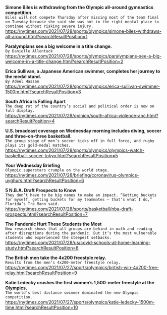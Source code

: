 **Simone Biles is withdrawing from the Olympic all-around gymnastics competition.**\
`Biles will not compete Thursday after missing most of the team final on Tuesday because she said she was not in the right mental place to continue without risking severe injury.`\
https://nytimes.com/2021/07/28/sports/olympics/simone-biles-withdraws-all-around.html?searchResultPosition=1

**Paralympians see a big welcome in a title change.**\
`By Danielle Allentuck`\
https://nytimes.com/2021/07/28/sports/olympics/paralympians-see-a-big-welcome-in-a-title-change.html?searchResultPosition=2

**Erica Sullivan, a Japanese American swimmer, completes her journey to the medal stand.**\
`By Adeel Hassan`\
https://nytimes.com/2021/07/28/sports/olympics/erica-sullivan-swimmer-1500m.html?searchResultPosition=3

**South Africa Is Falling Apart**\
`The deep rot of the country’s social and political order is now on full display.`\
https://nytimes.com/2021/07/28/opinion/south-africa-violence-anc.html?searchResultPosition=4

**U.S. broadcast coverage on Wednesday morning includes diving, soccer and three-on-three basketball.**\
`The group stage of men’s soccer kicks off in full force, and rugby plays its gold-medal matches.`\
https://nytimes.com/2021/07/28/sports/olympics/olympics-watch-basketball-soccer-tokyo.html?searchResultPosition=5

**Your Wednesday Briefing**\
`Olympic superstars crumple on the world stage.`\
https://nytimes.com/2021/07/28/briefing/coronavirus-olympics-uyghurs.html?searchResultPosition=6

**5 N.B.A. Draft Prospects to Know**\
`They don’t have to be big names to make an impact. “Getting buckets for myself, getting buckets for my teammates — that’s what I do,” Florida’s Tre Mann said.`\
https://nytimes.com/2021/07/28/sports/basketball/nba-draft-prospects.html?searchResultPosition=7

**The Pandemic Hurt These Students the Most**\
`New research shows that all groups are behind in math and reading after disruptions during the pandemic. But it’s the most vulnerable students who experienced the steepest setbacks.`\
https://nytimes.com/2021/07/28/us/covid-schools-at-home-learning-study.html?searchResultPosition=8

**The British men take the 4x200 freestyle relay.**\
`Results from the men’s 4x200-meter freestyle relay.`\
https://nytimes.com/2021/07/27/sports/olympics/british-win-4x200-free-relay.html?searchResultPosition=9

**Katie Ledecky crushes the first women’s 1,500-meter freestyle at the Olympics.**\
`The world’s best distance swimmer dominated the new Olympic competition.`\
https://nytimes.com/2021/07/27/sports/olympics/katie-ledecky-1500m-time.html?searchResultPosition=10

